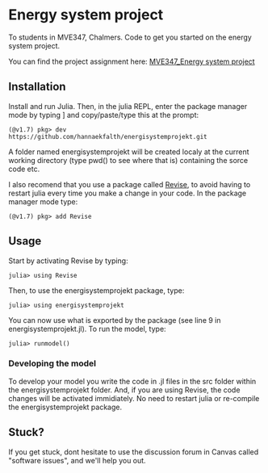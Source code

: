 # Energy system project
To students in MVE347, Chalmers. Code to get you started on the energy system project. 

You can find the project assignment here:
[MVE347_Energy system project](https://github.com/hannaekfalth/energisystemprojekt/files/8287377/MVE347_energisystemprojekt.pdf)

## Installation
Install and run Julia. Then, in the julia REPL, enter the package manager mode by typing ] and copy/paste/type this at the prompt:

```(@v1.7) pkg> dev https://github.com/hannaekfalth/energisystemprojekt.git```

A folder named energisystemprojekt will be created localy at the current working directory (type pwd() to see where that is) containing the sorce code etc.

I also recomend that you use a package called [Revise](https://timholy.github.io/Revise.jl/stable/), to avoid having to restart julia every time you make a change in your code. In the package manager mode type:

```(@v1.7) pkg> add Revise```

## Usage
Start by activating Revise by typing:

```julia> using Revise```

Then, to use the energisystemprojekt package, type:

```julia> using energisystemprojekt```

You can now use what is exported by the package (see line 9 in energisystemprojekt.jl). To run the model, type:

```julia> runmodel()```

### Developing the model
To develop your model you write the code in .jl files in the src folder within the energisystemprojekt folder. And, if you are using Revise, the code changes will be activated immidiately. No need to restart julia or re-compile the energisystemprojekt package.  

## Stuck?
If you get stuck, dont hesitate to use the discussion forum in Canvas called "software issues", and we'll help you out. 
